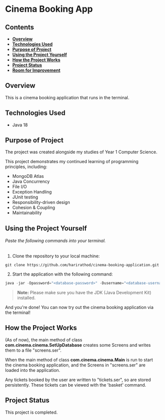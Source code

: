 # Cinema Booking App

## Contents
- **[Overview](#overview)**
- **[Technologies Used](#technologies-used)**
- **[Purpose of Project](#purpose-of-project)**
- **[Using the Project Yourself](#using-the-project-yourself)**
- **[How the Project Works](#how-the-project-works)**
- **[Project Status](#project-status)**
- **[Room for Improvement](#room-for-improvement)**
## Overview

This is a cinema booking application that runs in the terminal.

## Technologies Used
- Java 18

## Purpose of Project

The project was created alongside my studies of Year 1 Computer Science.

This project demonstrates my continued learning of programming principles, including:
- MongoDB Atlas
- Java Concurrency
- File I/O
- Exception Handling
- JUnit testing
- Responsibility-driven design
- Cohesion & Coupling
- Maintainability

## Using the Project Yourself

###### _Paste the following commands into your terminal._

1. Clone the repository to your local machine:
```
git clone https://github.com/harirathod/cinema-booking-application.git
```

2. Start the application with the following command:
```py
java -jar -Dpassword="<database-password>" -Dusername="<database-username>" cinema-booking-application/out/artifacts/cinema_jar/cinema.jar
```
> **Note:** Please make sure you have the JDK (Java Development Kit) installed.

And you're done! You can now try out the cinema booking application via the terminal!

## How the Project Works

(As of now), the main method of class **com.cinema.cinema.SetUpDatabase** creates some Screens and writes them to a file "screens.ser".

When the main method of class **com.cinema.cinema.Main** is run to start the cinema booking application, and the Screens in "screens.ser" are loaded into the application.

Any tickets booked by the user are written to "tickets.ser", so are stored persistently. These tickets can be viewed with the 'basket' command. 

## Project Status

This project is completed.

